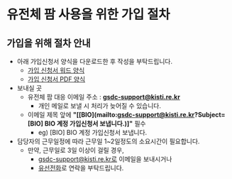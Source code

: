 # 유전체 팜 사용을 위한 가입 절차

## 가입을 위해 절차 안내

* 아래 가입신청서 양식을 다운로드한 후 작성을 부탁드립니다.
  * [가입 신청서 워드 양식](https://github.com/geonmo/Gitbook/raw/bio/attach/GSDC-Account-Application(BIO).docx)
  * [가입 신청서 PDF 양식](https://github.com/geonmo/Gitbook/raw/bio/attach/GSDC-Account-Application(BIO).pdf)
* 보내실 곳 
  * 유전체 팜 대응 이메일 주소 : **gsdc-support@kisti.re.kr**
    * 개인 메일로 보낼 시 처리가 늦어질 수 있습니다.
  * 이메일 제목 앞에 **"\[[BIO](mailto:gsdc-support@kisti.re.kr?Subject=[BIO] BIO 계정 가입신청서 보냅니다.)]"** 필수
    * eg) [BIO] BIO 계정 가입신청서 보냅니다.
* 담당자의 근무일정에 따라 근무일 1~2일정도의 소요시간이 필요합니다. 
  * 만약, 근무일로 3일 이상이 걸릴 경우, 
    * gsdc-support@kisti.re.kr로 이메일을 보내시거나 
    * [유선전화](https://www.kisti.re.kr/search?arrSearchWord=%EB%A5%98%EA%B1%B4%EB%AA%A8)로 연락을 부탁드립니다.
